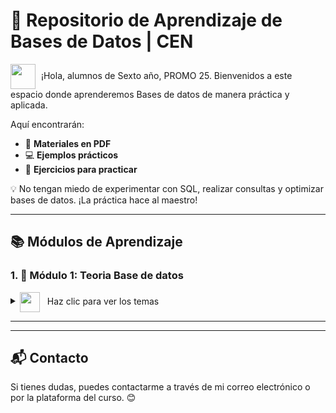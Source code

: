 # 🚀 Repositorio de Aprendizaje de Bases de Datos | CEN

<img src="https://media.giphy.com/media/hvRJCLFzcasrR4ia7z/giphy.gif" width="40" height="40" style="vertical-align: middle; margin-right: 5px;"> ¡Hola, alumnos de Sexto año, PROMO 25. Bienvenidos a este espacio donde aprenderemos Bases de datos  de manera práctica y aplicada.  

Aquí encontrarán:  
- 📄 **Materiales en PDF**   
- 💻 **Ejemplos prácticos**   
- 📝 **Ejercicios para practicar**

 
💡 No tengan miedo de experimentar con SQL, realizar consultas y optimizar bases de datos. ¡La práctica hace al maestro!
 

---

## 📚 Módulos de Aprendizaje  

### 1. **:beginner: Módulo 1: Teoria Base de datos**  

<details>
<summary> <img src="https://media.giphy.com/media/iY8CRBdQXODJSCERIr/giphy.gif" width="32" height="32" style="vertical-align: middle; margin-right: 8px;"> Haz clic para ver los temas</summary>
<img src="https://user-images.githubusercontent.com/73097560/115834477-dbab4500-a447-11eb-908a-139a6edaec5c.gif">         
<p align="center">
<strong>INTRODUCCIÓN A JAVA :pushpin:</strong>
<img src="https://user-images.githubusercontent.com/73097560/115834477-dbab4500-a447-11eb-908a-139a6edaec5c.gif">         


</p>





- <a href="https://drive.google.com/file/d/1PvihPOcMbT9BSmoA-2Irvaia9_pgCbXv/view?usp=sharing" target="_blank">📄 <b>PDF Teórico</b></a> - Estructura básica de un programa en Java.


- **💻📚Temas: *:  
  - [📌 Tema 1: 01 - ¿QUÉ ES UNA BASE DE DATOS?](https://docs.google.com/document/d/1VpcEh1EohFWfmZzwozHxphdri80a1KxA/edit?usp=sharing&ouid=113929804567646841132&rtpof=true&sd=true){:target="_blank"}
  - [📌 Tema 2: Modelado de Datos](https://docs.google.com/...)
  - [📌 Tema 3: Creación de una Base de Datos](https://docs.google.com/...)
  - [📌 Tema 4: Consultas Básicas con SQL](https://docs.google.com/...)
  - [📌 Tema 5: Normalización](https://docs.google.com/...)
  - [📌 Tema 6: Índices y Optimización](https://docs.google.com/...)
      
      
   
  - **📝 Ejercicios - Tarea**:  
    - [✍️ Ejercicio 1: Escribir un programa que imprima "Hola Mundo"](Ejemplo-Clases/HolaQuinto.java)
    <a href="https://docs.google.com/document/d/197Jj-0qkYLfQORIxvMjSFOuFhDOM5oP1/edit?usp=sharing&ouid=113929804567646841132&rtpof=true&sd=true" target="_blank">
       ✍️ <b>PDF Ejercicios 25-03</b>
- **📄Conversión de Tipos de Datos en Java: Cómo Transformar Datos de un Tipo a Otro**:
    - [:one: Ejemplo : Primer Programa en Java](Ejemplo-Clases/Conversion_Datos/ParseoDatos.java)

      <a href="https://docs.google.com/document/d/1RRfVrvHuLn2hfll0lPg1hcVPLYDlNQRJ/edit?usp=sharing&ouid=113929804567646841132&rtpof=true&sd=true" target="_blank">
       ✍️ <b>Ejercicios Jueves 27-03</b> </a>
    - [✍️ Ejemplo: Libreria Random](Ejemplo-Clases/LibreriaRandom)
       

</details>  

---
<!--
### 2. **:dart: Módulo 2: Control de Flujo (Condicionales y Bucles)**  

<details>
  <summary>⚡ Haz clic para ver los temas</summary>  

  - [📄 **PDF Teórico**](ruta-al-pdf) - Explicación sobre `if`, `else`, `switch` y bucles (`for`, `while`).  
  - **💻 Ejemplos de Clase**:  
    - [✅ Ejemplo 1: Uso de `if` y `else`](ruta-al-archivo-java)  
    - [✅ Ejemplo 2: Bucle `for`](ruta-al-archivo-java)  
  - **📝 Ejercicios**:  
    - [✍️ Ejercicio 1: Determinar si un número es par o impar](ruta-al-ejercicio)  
    - [✍️ Ejercicio 2: Imprimir los números del 1 al 10 usando un bucle](ruta-al-ejercicio)  

</details>  

---

### 3. **:gear: Módulo 3: Programación Orientada a Objetos**  

<details>
  <summary>🔍 Haz clic para ver los temas</summary>  

  - [📄 **PDF Teórico**](ruta-al-pdf) - Conceptos clave de POO en Java.  
  - **💻 Ejemplos de Clase**:  
    - [✅ Ejemplo 1: Clases y Objetos](ruta-al-archivo-java)  
    - [✅ Ejemplo 2: Herencia y Polimorfismo](ruta-al-archivo-java)  
  - **📝 Ejercicios**:  
    - [✍️ Ejercicio 1: Crear una clase `Persona` con atributos y métodos](ruta-al-ejercicio)  
    - [✍️ Ejercicio 2: Implementar una jerarquía de vehículos](ruta-al-ejercicio)  

</details>  

---

### 4. **:warning: Módulo 4: Manejo de Excepciones**  

<details>
  <summary>⚠️ Haz clic para ver los temas</summary>  

  - [📄 **PDF Teórico**](ruta-al-pdf) - Cómo manejar errores en Java.  
  - **💻 Ejemplos de Clase**:  
    - [✅ Ejemplo 1: Uso de `try`, `catch` y `finally`](ruta-al-archivo-java)  
    - [✅ Ejemplo 2: Excepciones personalizadas](ruta-al-archivo-java)  
  - **📝 Ejercicios**:  
    - [✍️ Ejercicio 1: Capturar una excepción por entrada inválida](ruta-al-ejercicio)  
    - [✍️ Ejercicio 2: Crear una excepción personalizada para un sistema bancario](ruta-al-ejercicio)  

</details>  

---

### 5. **:package: Módulo 5: Colecciones y Streams**  

<details>
  <summary>📦 Haz clic para ver los temas</summary>  

  - [📄 **PDF Teórico**](ruta-al-pdf) - Introducción a `List`, `Set`, `Map` y Streams en Java.  
  - **💻 Ejemplos de Clase**:  
    - [✅ Ejemplo 1: Listas y Conjuntos](ruta-al-archivo-java)  
    - [✅ Ejemplo 2: Uso de `Streams`](ruta-al-archivo-java)  
  - **📝 Ejercicios**:  
    - [✍️ Ejercicio 1: Crear una lista de números y ordenarlos](ruta-al-ejercicio)  
    - [✍️ Ejercicio 2: Leer datos desde un archivo con Streams](ruta-al-ejercicio)  

</details>  

---

## 🤝 Contribuciones  

Si tienes sugerencias o deseas agregar más ejemplos, ¡haz un **pull request**! 🚀  
-->
---

## 📬 Contacto  

Si tienes dudas, puedes contactarme a través de mi correo electrónico o por la plataforma del curso. 😊  
